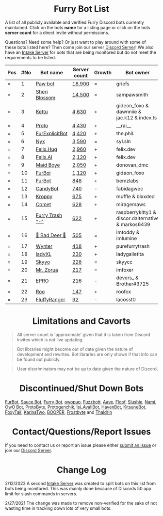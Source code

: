 <h1 align="center">Furry Bot List</h1>

A list of all publicly available and verified Furry Discord bots currently maintained. Click on the bots **name** for a listing page or click on the bots **server count** for a direct invite without permissions.

Questions? Need some help? Or just want to play around with some of these bots listed here? Then come join our server [Discord Server]! We also have an [Intake Server] for bots that are being monitored but do not meet the requirements to be listed.



| Pos | #No | Bot name | Server count | Growth | Bot owner | Bot lib
| --- | --- | -------- | -------------| ----- | ----------- | ---------- |
| = | 1 | [Paw bot] | [18,900](https://discord.com/oauth2/authorize?client_id=663823539672973353&scope=applications.commands%20bot) | = | griefs | Custom
| = | 2 | [Sheri Blossom] | [14,500](https://discord.com/oauth2/authorize?client_id=911836896429232148&scope=applications.commands%20bot) | = | sampawsmith | Discord.py
| = | 3 | [Kettu] | [4,630](https://discord.com/oauth2/authorize?client_id=667131062941384757&scope=applications.commands%20bot) | + | gideon_foxo & dawnniie & jac.k12 & index.ts | Custom
| = | 4 | [Proto] | [4,430](https://discord.com/oauth2/authorize?client_id=724601984241369100&scope=applications.commands%20bot) | + | \_\_rai__ | Discord.net
| = | 5 | [FurExplicitBot] | [4,420](https://discord.com/oauth2/authorize?=&client_id=534828939198070824&scope=applications.commands%20bot) | + | the.phil. | Discord.js
| = | 6 | [Nyx] | [3,590](https://discord.com/oauth2/authorize?client_id=600206352916414464&scope=applications.commands%20bot) | = | syl.sln | Eris
| = | 7 | [Felix.Hug] | [2,960](https://discord.com/oauth2/authorize?client_id=950449870647492658&scope=applications.commands%20bot) | + | felix.dev | Discord.py
| = | 8 | [Felix.AI] | [2,120](https://discord.com/api/oauth2/authorize?client_id=1139632229044199444&scope=applications.commands%20bot) | + | felix.dev | Discord.py
| = | 9 | [Maid Boye] | [2,050](https://discord.com/oauth2/authorize?client_id=879918811791388705&scope=applications.commands%20bot) | + | donovan_dmc | Eris
| = | 10 | [FurBoi] | [1,120](https://discord.com/oauth2/authorize?client_id=990695577547333734&scope=applications.commands%20bot) | + | gideon_foxo | Discord.js
| = | 11 | [FurBot] | [848](https://discord.com/oauth2/authorize?client_id=716259432878702633&scope=applications.commands%20bot) | + | bemzlabs | Discord.py
| = | 12 | [CandyBot] | [740](https://discord.com/oauth2/authorize?client_id=989439821380476990&scope=applications.commands%20bot) | - | fabidagwec | Unknown
| = | 13 | [Kroppy] | [675](https://discord.com/oauth2/authorize?client_id=875974356633788436&scope=applications.commands%20bot) | + | muffle & blxxded | NextCord 
| = | 14 | [Comet] | [628](https://discord.com/oauth2/authorize?client_id=678719240290828289&scope=applications.commands%20bot) | + | miragemaws | Unknown
| = | 15 | [Furry Trash ^-^] | [622](https://discord.com/oauth2/authorize?client_id=417900655601254420&scope=applications.commands%20bot) | + | raspberrykitty1 & discor.dalternative & markos6439 | Discord.py
| = | 16 | [🐾 Bad Deer 🐾] | [505](https://discord.com/oauth2/authorize?client_id=879514717612310558&scope=applications.commands%20bot) | = | imtoddy & imlumine | BDScript & AOI.js
| = | 17 | [Wynter] | [418](https://discord.com/oauth2/authorize?client_id=548269826020343809&scope=applications.commands%20bot) | + | purefurrytrash | Discord.js
| = | 18 | [ladyXL] | [230](https://discord.com/oauth2/authorize?client_id=987571118690955294&scope=applications.commands%20bot) | + | ladygalletita | Discord.js
| = | 19 | [Skyyo] | [228](https://discord.com/oauth2/authorize?client_id=877928677109817404&scope=applications.commands%20bot) | = | skyycc | Custom
| = | 20 | [Mr. Zorua] | [217](https://discord.com/oauth2/authorize?client_id=735733344494682124&scope=applications.commands%20bot) | = | imfoxer | DiscordGo 
| = | 21 | [EPRO] | [216](https://discord.com/oauth2/authorize?client_id=823554361397215294&scope=applications.commands%20bot) | - | devers_ & Brother#3725 | Discord.js
| = | 22 | [Roo] | [147](https://discord.com/oauth2/authorize?client_id=675609879083483136&scope=applications.commands%20bot) | + | roofox | Pycord
| = | 23 | [FluffyRanger] | [92](https://discord.com/oauth2/authorize?client_id=1018122677526994964&scope=applications.commands%20bot) | - | lacosst0 | Pycord



<h1 align="center">Limitations and Cavorts</h1>

> All server count is 'approximate' given that it is taken from Discord invites which is not live updating.

> Bot libraries might become out of date given the nature of development and rewrites. Bot libraries are only shown if that info can be found out publicly.

> User discriminators may not be up to date given the nature of Discord.

<h1 align="center">Discontinued/Shut Down Bots</h1>

[FurBot](https://discord.com/oauth2/authorize?client_id=174176308396425217&scope=applications.commands%20bot), [Sauce Bot](https://discord.com/oauth2/authorize?client_id=730158145489338409&scope=applications.commands%20bot), [Furry Bot](https://discord.com/oauth2/authorize?client_id=398251412246495233&scope=applications.commands%20bot), [owopup](https://discord.com/oauth2/authorize?client_id=365255872181567489&scope=applications.commands%20bot), [Fuzzbott](https://discord.com/oauth2/authorize?client_id=730633518992064514&scope=applications.commands%20bot), [Aave](https://discord.com/oauth2/authorize?client_id=486185195989368852&scope=applications.commands%20bot), [Floof](https://discord.com/oauth2/authorize?client_id=780116896775274538&scope=applications.commands%20bot), [Slushie](https://discord.com/oauth2/authorize?client_id=670786019037020188&scope=applications.commands%20bot), [Nami](https://discord.com/oauth2/authorize?client_id=747612596982513724&scope=applications.commands%20bot), [OwO Bot](https://discord.com/oauth2/authorize?client_id=517201738646945803&scope=applications.commands%20bot), [ProtoByte](https://discord.com/oauth2/authorize?client_id=877347193328111666&scope=applications.commands%20bot), [Protogenchik](https://discord.com/oauth2/authorize?client_id=890645772557746206&scope=applications.commands%20bot), [Isi_AvaliBot](https://discord.com/oauth2/authorize?client_id=876515016143147110&scope=applications.commands%20bot), [HavenBot](https://discord.com/oauth2/authorize?client_id=688494367807111234&scope=applications.commands%20bot), [KitsuneBot](https://discord.com/oauth2/authorize?client_id=738229595626668102&scope=applications.commands%20bot), [FoxyTail](https://discord.com/oauth2/authorize?client_id=716682147749953616&scope=applications.commands%20bot), [KarinaTwo](https://discord.com/oauth2/authorize?client_id=793530706319114261&scope=applications.commands%20bot), [BOOPER](https://discord.com/oauth2/authorize?client_id=759083323275608096&scope=applications.commands%20bot), [Frostbyte](https://discord.com/oauth2/authorize?client_id=732233716604076075&scope=applications.commands%20bot) and [Thaldrin](https://discord.com/oauth2/authorize?client_id=434662676547764244&scope=applications.commands%20bot)

<h1 align="center">Contact/Questions/Report Issues</h1>

If you need to contact us or report an issue please either [submit an issue](https://github.com/Gideon-foxo/furry-bots/issues/new) or join our [Discord Server].

<h1 align="center">Change Log</h1>

2/12/2023 A second [Intake Server] was created to split bots on this list from bots being monitored. This was mainly done because of Discords 50 app limit for slash commands in servers.

2/27/2021 The change was made to remove non-verified for the sake of not wasting time in tracking down lots of very small bots.


<!-- Markdown Links -->

[Discord Server]:https://discord.gg/c4q5GMN2n4
[Intake Server]:https://discord.gg/dTKfYRmk4W

[Sheri Blossom]:https://discord.bots.gg/bots/346702890368368640
[Paw bot]:https://discord.bots.gg/bots/663823539672973353
[Kettu]:https://discord.bots.gg/bots/667131062941384757
[Nyx]:https://discord.com/application-directory/600206352916414464
[FurExplicitBot]:https://discord.bots.gg/bots/534828939198070824
[Proto]:https://discord.bots.gg/bots/724601984241369100
[Maid Boye]:https://top.gg/bot/879918811791388705
[Nami]:https://top.gg/bot/747612596982513724
[OwO Bot]:https://top.gg/bot/517201738646945803
[Furry Trash ^-^]:https://top.gg/bot/417900655601254420
[BOOPER]:https://discord.bots.gg/bots/759083323275608096
[Frostbyte]:https://top.gg/bot/732233716604076075
[FurBot]:https://top.gg/bot/716259432878702633
[Felix.Hug]:https://top.gg/bot/950449870647492658
[Wynter]:https://discords.com/bots/bot/548269826020343809
[KitsuneBot]:https://discord.bots.gg/bots/738229595626668102
[ProtoByte]:https://top.gg/bot/877347193328111666
[EPRO]:https://top.gg/bot/823554361397215294
[KarinaTwo]:https://top.gg/bot/793530706319114261
[HavenBot]:https://top.gg/bot/688494367807111234
[Skyyo]:https://discord.bots.gg/bots/877928677109817404
[Protogenchik]:https://discords.com/bots/bot/890645772557746206
[FurBoi]:https://top.gg/bot/990695577547333734
[🐾 Bad Deer 🐾]:https://top.gg/bot/879514717612310558
[Mr. Zorua]:https://top.gg/bot/735733344494682124
[Comet]:https://discord.com/users/678719240290828289
[Isi_AvaliBot]:https://top.gg/bot/876515016143147110
[Kroppy]:https://top.gg/bot/875974356633788436
[Colin]:https://discord-botlist.eu/bots/956589806622756894
[Roo]:https://discordbotlist.com/bots/roo-bot
[ladyXL]:https://top.gg/bot/987571118690955294
[CandyBot]:https://top.gg/bot/989439821380476990
[FluffyRanger]:https://discordbotlist.com/bots/fluffyranger
[Felix.AI]:https://discord.com/application-directory/1139632229044199444
